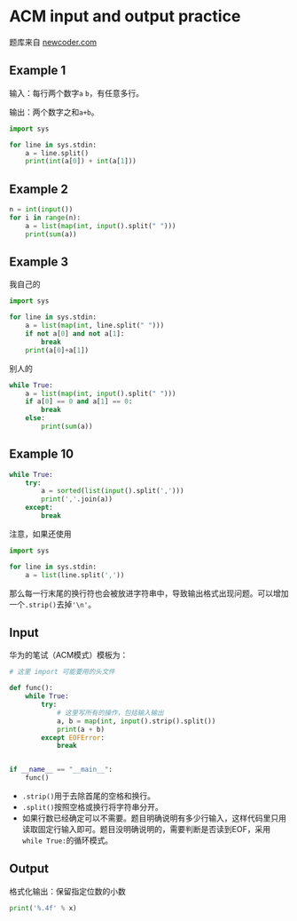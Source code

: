 # ACM input and output practice
题库来自 [newcoder.com](https://www.nowcoder.com/exam/test/27976983/summary)

## Example 1
输入：每行两个数字`a` `b`，有任意多行。

输出：两个数字之和`a+b`。
```python
import sys

for line in sys.stdin:
    a = line.split()
    print(int(a[0]) + int(a[1]))
```

## Example 2
```python
n = int(input())
for i in range(n):
    a = list(map(int, input().split(" ")))
    print(sum(a))
```

## Example 3
我自己的
```python
import sys

for line in sys.stdin:
    a = list(map(int, line.split(" ")))
    if not a[0] and not a[1]:
        break
    print(a[0]+a[1])
```
别人的
```python
while True:
    a = list(map(int, input().split(" ")))
    if a[0] == 0 and a[1] == 0:
        break
    else:
        print(sum(a))
```

## Example 10
```python
while True:
    try:
        a = sorted(list(input().split(',')))
        print(','.join(a))
    except:
        break
```
注意，如果还使用
```python
import sys

for line in sys.stdin:
    a = list(line.split(','))
```
那么每一行末尾的换行符也会被放进字符串中，导致输出格式出现问题。可以增加一个`.strip()`去掉`'\n'`。

## Input
华为的笔试（ACM模式）模板为：
```python
# 这里 import 可能要用的头文件

def func():
    while True:
        try:
            # 这里写所有的操作，包括输入输出
            a, b = map(int, input().strip().split())
            print(a + b)
        except EOFError:
            break


if __name__ == "__main__":
    func()
```
- `.strip()`用于去除首尾的空格和换行。
- `.split()`按照空格或换行将字符串分开。
- 如果行数已经确定可以不需要。题目明确说明有多少行输入，这样代码里只用读取固定行输入即可。题目没明确说明的，需要判断是否读到EOF，采用`while True:`的循环模式。

## Output
格式化输出：保留指定位数的小数
```python
print('%.4f' % x)
```

